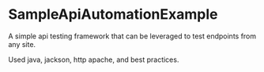 # SampleApiAutomationExample

A simple api testing framework that can be leveraged to test endpoints from any site.

Used java, jackson, http apache, and best practices. 
